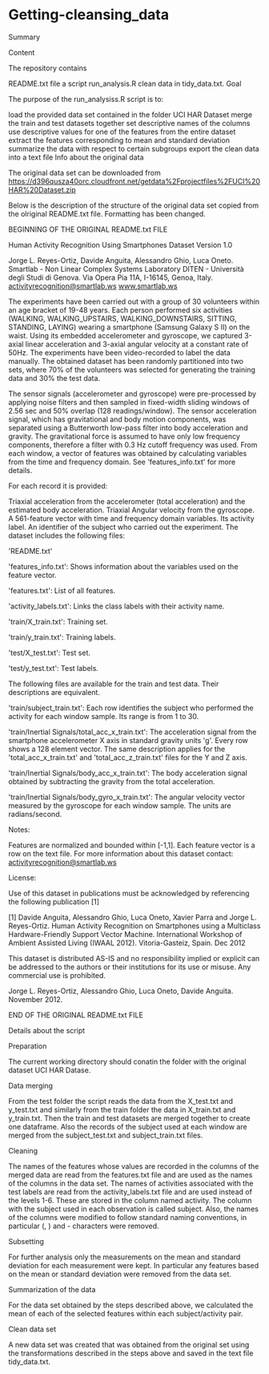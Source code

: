 # Getting-cleansing_data
Summary

Content

The repository contains

README.txt file
a script run_analysis.R
clean data in tidy_data.txt.
Goal

The purpose of the run_analysiss.R script is to:

load the provided data set contained in the folder UCI HAR Dataset
merge the train and test datasets together
set descriptive names of the columns
use descriptive values for one of the features
from the entire dataset extract the features corresponding to mean and standard deviation
summarize the data with respect to certain subgroups
export the clean data into a text file
Info about the original data

The original data set can be downloaded from https://d396qusza40orc.cloudfront.net/getdata%2Fprojectfiles%2FUCI%20HAR%20Dataset.zip

Below is the description of the structure of the original data set copied from the olriginal README.txt file. Formatting has been changed.

BEGINNING OF THE ORIGINAL README.txt FILE

Human Activity Recognition Using Smartphones Dataset Version 1.0

Jorge L. Reyes-Ortiz, Davide Anguita, Alessandro Ghio, Luca Oneto. Smartlab - Non Linear Complex Systems Laboratory DITEN - Università degli Studi di Genova. Via Opera Pia 11A, I-16145, Genoa, Italy. activityrecognition@smartlab.ws www.smartlab.ws

The experiments have been carried out with a group of 30 volunteers within an age bracket of 19-48 years. Each person performed six activities (WALKING, WALKING_UPSTAIRS, WALKING_DOWNSTAIRS, SITTING, STANDING, LAYING) wearing a smartphone (Samsung Galaxy S II) on the waist. Using its embedded accelerometer and gyroscope, we captured 3-axial linear acceleration and 3-axial angular velocity at a constant rate of 50Hz. The experiments have been video-recorded to label the data manually. The obtained dataset has been randomly partitioned into two sets, where 70% of the volunteers was selected for generating the training data and 30% the test data.

The sensor signals (accelerometer and gyroscope) were pre-processed by applying noise filters and then sampled in fixed-width sliding windows of 2.56 sec and 50% overlap (128 readings/window). The sensor acceleration signal, which has gravitational and body motion components, was separated using a Butterworth low-pass filter into body acceleration and gravity. The gravitational force is assumed to have only low frequency components, therefore a filter with 0.3 Hz cutoff frequency was used. From each window, a vector of features was obtained by calculating variables from the time and frequency domain. See 'features_info.txt' for more details.

For each record it is provided:

Triaxial acceleration from the accelerometer (total acceleration) and the estimated body acceleration.
Triaxial Angular velocity from the gyroscope.
A 561-feature vector with time and frequency domain variables.
Its activity label.
An identifier of the subject who carried out the experiment.
The dataset includes the following files:

'README.txt'

'features_info.txt': Shows information about the variables used on the feature vector.

'features.txt': List of all features.

'activity_labels.txt': Links the class labels with their activity name.

'train/X_train.txt': Training set.

'train/y_train.txt': Training labels.

'test/X_test.txt': Test set.

'test/y_test.txt': Test labels.

The following files are available for the train and test data. Their descriptions are equivalent.

'train/subject_train.txt': Each row identifies the subject who performed the activity for each window sample. Its range is from 1 to 30.

'train/Inertial Signals/total_acc_x_train.txt': The acceleration signal from the smartphone accelerometer X axis in standard gravity units 'g'. Every row shows a 128 element vector. The same description applies for the 'total_acc_x_train.txt' and 'total_acc_z_train.txt' files for the Y and Z axis.

'train/Inertial Signals/body_acc_x_train.txt': The body acceleration signal obtained by subtracting the gravity from the total acceleration.

'train/Inertial Signals/body_gyro_x_train.txt': The angular velocity vector measured by the gyroscope for each window sample. The units are radians/second.

Notes:

Features are normalized and bounded within [-1,1].
Each feature vector is a row on the text file.
For more information about this dataset contact: activityrecognition@smartlab.ws

License:

Use of this dataset in publications must be acknowledged by referencing the following publication [1]

[1] Davide Anguita, Alessandro Ghio, Luca Oneto, Xavier Parra and Jorge L. Reyes-Ortiz. Human Activity Recognition on Smartphones using a Multiclass Hardware-Friendly Support Vector Machine. International Workshop of Ambient Assisted Living (IWAAL 2012). Vitoria-Gasteiz, Spain. Dec 2012

This dataset is distributed AS-IS and no responsibility implied or explicit can be addressed to the authors or their institutions for its use or misuse. Any commercial use is prohibited.

Jorge L. Reyes-Ortiz, Alessandro Ghio, Luca Oneto, Davide Anguita. November 2012.

END OF THE ORIGINAL README.txt FILE

Details about the script

Preparation

The current working directory should conatin the folder with the original dataset UCI HAR Datase.

Data merging

From the test folder the script reads the data from the X_test.txt and y_test.txt and similarly from the train folder the data in X_train.txt and y_train.txt. Then the train and test datasets are merged together to create one dataframe. Also the records of the subject used at each window are merged from the subject_test.txt and subject_train.txt files.

Cleaning

The names of the features whose values are recorded in the columns of the merged data are read from the features.txt file and are used as the names of the columns in the data set. The names of activities associated with the test labels are read from the activity_labels.txt file and are used instead of the levels 1-6. These are stored in the column named activity. The column with the subject used in each observation is called subject. Also, the names of the columns were modified to follow standard naming conventions, in particular (, ) and - characters were removed.

Subsetting

For further analysis only the measurements on the mean and standard deviation for each measurement were kept. In particular any features based on the mean or standard deviation were removed from the data set.

Summarization of the data

For the data set obtained by the steps described above, we calculated the mean of each of the selected features within each subject/activity pair.

Clean data set

A new data set was created that was obtained from the original set using the transformations described in the steps above and saved in the text file tidy_data.txt.
